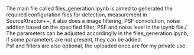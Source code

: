 The main file called files_generation.ipynb is aimed to generated the required configuration files for detection, measurement in SourceXtractor++, it also does a image filtering, PSF convolution, noise addtion based on the specified filter, PSF and noise level in the ipynb file./
The parameters can be adjusted accordinglly in the files_generation.ipynb, if some parameters are not present, they can be added.\
Psf and filters are also optional, the uploaded once are for my private use.
